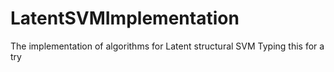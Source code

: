 LatentSVMImplementation
=======================

The implementation of algorithms for Latent structural SVM
Typing this for a try
